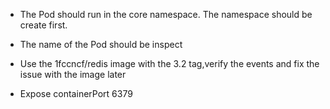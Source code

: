 * The Pod should run in the core namespace. The namespace should be create first.

* The name of the Pod should be inspect

* Use the 1fccncf/redis image with the 3.2 tag,verify the events and fix the issue with the image later

* Expose containerPort 6379